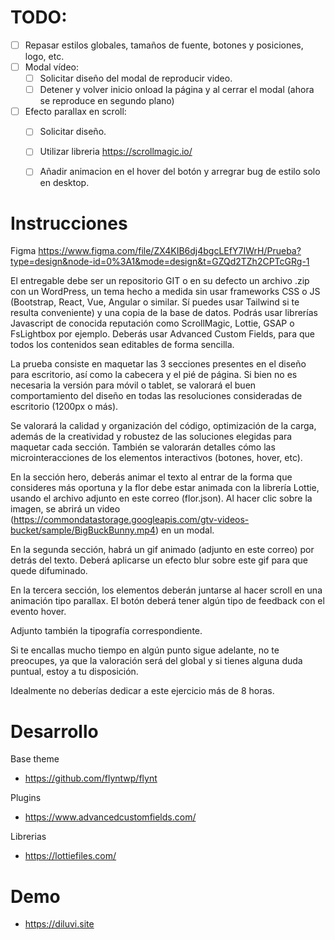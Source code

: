 # TODO:
- [ ] Repasar estilos globales, tamaños de fuente, botones y posiciones, logo, etc.
- [ ] Modal vídeo:
  - [ ] Solicitar diseño del modal de reproducir video.
  - [ ] Detener y volver inicio  onload la página y al cerrar el modal (ahora se reproduce en segundo plano)
- [ ] Efecto parallax en scroll:
  - [ ] Solicitar diseño.
  - [ ] Utilizar libreria https://scrollmagic.io/
  - [ ] Añadir animacion en el hover del botón y arregrar bug de estilo solo en desktop.
  
  
# Instrucciones

Figma
https://www.figma.com/file/ZX4KIB6dj4bgcLEfY7IWrH/Prueba?type=design&node-id=0%3A1&mode=design&t=GZQd2TZh2CPTcGRg-1

El entregable debe ser un repositorio GIT o en su defecto un archivo .zip con un WordPress, un tema hecho a medida sin usar frameworks CSS o JS (Bootstrap, React, Vue, Angular o similar. Sí puedes usar Tailwind si te resulta conveniente) y una copia de la base de datos. Podrás usar librerías Javascript de conocida reputación como ScrollMagic, Lottie, GSAP o FsLightbox por ejemplo. Deberás usar Advanced Custom Fields, para que todos los contenidos sean editables de forma sencilla.

La prueba consiste en maquetar las 3 secciones presentes en el diseño para escritorio, así como la cabecera y el pié de página. Si bien no es necesaria la versión para móvil o tablet, se valorará el buen comportamiento del diseño en todas las resoluciones consideradas de escritorio (1200px o más).

Se valorará la calidad y organización del código, optimización de la carga, además de la creatividad y robustez de las soluciones elegidas para maquetar cada sección. También se valorarán detalles cómo las microinteracciones de los elementos interactivos (botones, hover, etc).

En la sección hero, deberás animar el texto al entrar de la forma que consideres más oportuna y la flor debe estar animada con la librería Lottie, usando el archivo adjunto en este correo (flor.json). Al hacer clic sobre la imagen, se abrirá un video (https://commondatastorage.googleapis.com/gtv-videos-bucket/sample/BigBuckBunny.mp4) en un modal.

En la segunda sección, habrá un gif animado (adjunto en este correo) por detrás del texto. Deberá aplicarse un efecto blur sobre este gif para que quede difuminado.

En la tercera sección, los elementos deberán juntarse al hacer scroll en una animación tipo parallax. El botón deberá tener algún tipo de feedback con el evento hover.

Adjunto también la tipografía correspondiente.

Si te encallas mucho tiempo en algún punto sigue adelante, no te preocupes, ya que la valoración será del global y si tienes alguna duda puntual, estoy a tu disposición.

Idealmente no deberías dedicar a este ejercicio más de 8 horas.


# Desarrollo
Base theme
* https://github.com/flyntwp/flynt

Plugins
* https://www.advancedcustomfields.com/

Librerias
* https://lottiefiles.com/



# Demo
* https://diluvi.site



